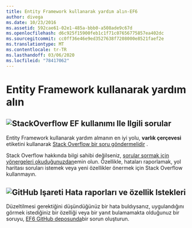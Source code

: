 ```yaml
---
title: Entity Framework kullanarak yardım alın-EF6
author: divega
ms.date: 10/23/2016
ms.assetid: 592cae61-02e1-485a-bbb0-a508ade9c67d
ms.openlocfilehash: d6c925f15900feb1c1f71c07656775857ea402dc
ms.sourcegitcommit: cc0ff36e46e9ed3527638f7208000e8521faef2e
ms.translationtype: MT
ms.contentlocale: tr-TR
ms.lasthandoff: 03/06/2020
ms.locfileid: "78417062"
---
```

# <a name="get-help-using-entity-framework"></a>Entity Framework kullanarak yardım alın
## <a name="stackoverflow-questions-about-using-ef"></a>![StackOverflow](~/ef6/media/stackoverflow.png) EF kullanımı Ile Ilgili sorular  

Entity Framework kullanarak yardım almanın en iyi yolu, **varlık çerçevesi** etiketini kullanarak [Stack Overflow bir soru göndermelidir](https://stackoverflow.com/questions/ask) .  

Stack Overflow hakkında bilgi sahibi değilseniz, [sorular sormak için yönergeleri okuduğunuzdan](https://stackoverflow.com/help/asking)emin olun. Özellikle, hataları raporlamak, yol haritası soruları istemek veya yeni özellikler önermek için Stack Overflow kullanmayın.  

## <a name="github-mark-bug-reports-and-feature-requests"></a>![GitHub Işareti](~/ef6/media/github-mark-32px.png) Hata raporları ve özellik Istekleri  

Düzeltilmesi gerektiğini düşündüğünüz bir hata buldıysanız, uygulandığını görmek istediğiniz bir özelliği veya bir yanıt bulamamakta olduğunuz bir soruyu, [EF6 GitHub deposunda](https://github.com/aspnet/EntityFramework6/issues)bir sorun oluşturun.
